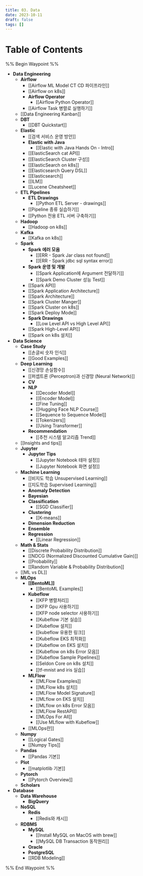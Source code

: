 ```yaml
---
title: 03. Data
date: 2023-10-11
draft: false
tags: []
---
```

# Table of Contents
%% Begin Waypoint %%
- **Data Engineering**
	- **Airflow**
		- [[Airflow ML Model CT CD 파이프라인]]
		- [[Airflow on k8s]]
		- **Airflow Operator**
			- [[Airflow Python Operator]]
		- [[Airflow Task 병렬로 실행하기]]
	- [[Data Engineering Kanban]]
	- **DBT**
		- [[DBT Quickstart]]
	- **Elastic**
		- [[검색 서비스 운영 방안]]
		- **Elastic with Java**
			- [[Elastic with Java Hands On - Intro]]
		- [[ElasticSearch cat API]]
		- [[ElasticSearch Cluster 구성]]
		- [[ElasticSearch on k8s]]
		- [[Elasticsearch Query DSL]]
		- [[Elasticsearch]]
		- [[ILM]]
		- [[Lucene Cheatsheet]]
	- **ETL Pipelines**
		- **ETL Drawings**
			- [[Python ETL Server - drawings]]
		- [[Pipeline 종류 실습하기]]
		- [[Python 전용 ETL 서버 구축하기]]
	- **Hadoop**
		- [[Hadoop on k8s]]
	- **Kafka**
		- [[Kafka on k8s]]
	- **Spark**
		- **Spark 에러 모음**
			- [[ERR - Spark Jar class not found]]
			- [[ERR - Spark jdbc sql syntax error]]
		- **Spark 운영 및 개발**
			- [[Spark Application에 Argument 전달하기]]
			- [[Spark Demo Cluster 성능 Test]]
		- [[Spark API]]
		- [[Spark Application Architecture]]
		- [[Spark Architecture]]
		- [[Spark Cluster Manger]]
		- [[Spark Cluster on k8s]]
		- [[Spark Deploy Mode]]
		- **Spark Drawings**
			- [[Low Level API vs High Level API]]
		- [[Spark High-Level API]]
		- [[Spark on k8s 설치]]
- **Data Science**
	- **Case Study**
		- [[손글씨 숫자 인식]]
		- [[Good Examples]]
	- **Deep Learning**
		- [[신경망 손실함수]]
		- [[퍼셉트론 (Perceptron)과 신경망 (Neural Network)]]
		- **CV**
		- **NLP**
			- [[Decoder Model]]
			- [[Encoder Model]]
			- [[Fine Tuning]]
			- [[Hugging Face NLP Course]]
			- [[Sequence to Sequence Model]]
			- [[Tokenizers]]
			- [[Using Transformer]]
		- **Recommendation**
			- [[추천 시스템 알고리즘 Trend]]
	- [[Insights and tips]]
	- **Jupyter**
		- **Jupyter Tips**
			- [[Jupyter Notebook 테마 설정]]
			- [[Jupyter Notebook 화면 설정]]
	- **Machine Learning**
		- [[비지도 학습 Unsupervised Learning]]
		- [[지도학습 Supervised Learning]]
		- **Anomaly Detection**
		- **Bayesian**
		- **Classification**
			- [[SGD Classifier]]
		- **Clustering**
			- [[K-means]]
		- **Dimension Reduction**
		- **Ensemble**
		- **Regression**
			- [[Linear Regression]]
	- **Math & Stats**
		- [[Discrete Probability Distribution]]
		- [[NDCG (Normalized Discounted Cumulative Gain)]]
		- [[Probability]]
		- [[Random Variable & Probability Distribution]]
	- [[ML vs DL]]
	- **MLOps**
		- **[[BentoML]]**
			- [[BentoML Examples]]
		- **Kubeflow**
			- [[KFP 병렬처리]]
			- [[KFP Gpu 사용하기]]
			- [[KFP node selector 사용하기]]
			- [[Kubeflow 기본 실습]]
			- [[Kubeflow 설치]]
			- [[kubeflow 유용한 링크]]
			- [[Kubeflow EKS 최적화]]
			- [[Kubeflow on EKS 설치]]
			- [[Kubeflow on k8s Error 모음]]
			- [[Kubeflow Sample Pipelines]]
			- [[Seldon Core on k8s 설치]]
			- [[tf-mnist and iris 실습]]
		- **MLFlow**
			- [[MLFlow Examples]]
			- [[MLFlow k8s 설치]]
			- [[MLFlow Model Signature]]
			- [[MLflow on EKS 설치]]
			- [[MLflow on k8s Error 모음]]
			- [[MLFlow RestAPI]]
			- [[MLOps For All]]
			- [[Use MLflow with Kubeflow]]
		- [[MLOps란]]
	- **Numpy**
		- [[Logical Gates]]
		- [[Numpy Tips]]
	- **Pandas**
		- [[Pandas 기본]]
	- **Plot**
		- [[matplotlib 기본]]
	- **Pytorch**
		- [[Pytorch Overview]]
	- **Scholars**
- **Database**
	- **Data Warehouse**
		- **BigQuery**
	- **NoSQL**
		- **Redis**
			- [[Redis와 캐시]]
	- **RDBMS**
		- **MySQL**
			- [[Install MySQL on MacOS with brew]]
			- [[MySQL DB Transaction 동작원리]]
		- **Oracle**
		- **PostgreSQL**
		- [[RDB Modeling]]

%% End Waypoint %%
